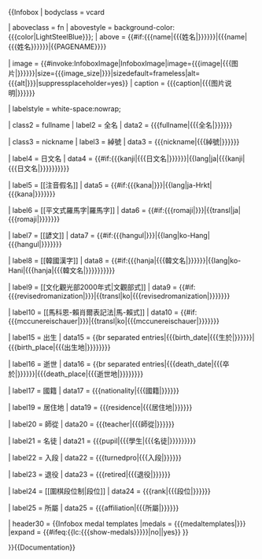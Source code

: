 {{Infobox
| bodyclass   = vcard

| aboveclass  = fn
| abovestyle  = background-color:{{{color|LightSteelBlue}}};
| above       = {{#if:{{{name|{{{姓名|}}}}}}|{{{name|{{{姓名}}}}}}|{{PAGENAME}}}}

| image       = {{#invoke:InfoboxImage|InfoboxImage|image={{{image|{{{图片|}}}}}}|size={{{image_size|}}}|sizedefault=frameless|alt={{{alt|}}}|suppressplaceholder=yes}}
| caption     = {{{caption|{{{图片说明|}}}}}}

| labelstyle  = white-space:nowrap;

| class2      = fullname
| label2      = 全名
| data2       = {{{fullname|{{{全名|}}}}}}

| class3      = nickname
| label3      = 綽號
| data3       = {{{nickname|{{{綽號|}}}}}}

| label4      = 日文名
| data4       = {{#if:{{{kanji|{{{日文名|}}}}}}|{{lang|ja|{{{kanji|{{{日文名|}}}}}}}}}}

| label5      = [[注音假名]]
| data5       = {{#if:{{{kana|}}}|{{lang|ja-Hrkt|{{{kana|}}}}}}}

| label6      = [[平文式羅馬字|羅馬字]]
| data6       = {{#if:{{{romaji|}}}|{{transl|ja|{{{romaji|}}}}}}}

| label7      = [[諺文]]
| data7       = {{#if:{{{hangul|}}}|{{lang|ko-Hang|{{{hangul|}}}}}}}

| label8      = [[韓國漢字]]
| data8       = {{#if:{{{hanja|{{{韓文名|}}}}}}|{{lang|ko-Hani|{{{hanja|{{{韓文名|}}}}}}}}}}

| label9      = [[文化觀光部2000年式|文觀部式]]
| data9       = {{#if:{{{revisedromanization|}}}|{{transl|ko|{{{revisedromanization|}}}}}}}

| label10      = [[馬科恩-賴肖爾表記法|馬-賴式]]
| data10       = {{#if:{{{mccunereischauer|}}}|{{transl|ko|{{{mccunereischauer|}}}}}}}

| label15     = 出生
| data15      = {{br separated entries|{{{birth_date|{{{生於|}}}}}}|{{{birth_place|{{{出生地|}}}}}}}}

| label16     = 逝世
| data16      = {{br separated entries|{{{death_date|{{{卒於|}}}}}}|{{{death_place|{{{逝世地|}}}}}}}}

| label17     = 國籍
| data17      = {{{nationality|{{{國籍|}}}}}}

| label19     = 居住地
| data19      = {{{residence|{{{居住地|}}}}}}

| label20     = 師從
| data20      = {{{teacher|{{{師從|}}}}}}

| label21     = 名徒<!-- 有些棋士教了上百個學生，應該只列有名的 -->
| data21      = {{{pupil|{{{學生|{{{名徒|}}}}}}}}}

| label22     = 入段
| data22      = {{{turnedpro|{{{入段|}}}}}}

| label23     = 退役
| data23      = {{{retired|{{{退役|}}}}}}

| label24     = [[圍棋段位制|段位]]
| data24      = {{{rank|{{{段位|}}}}}}

| label25     = 所屬
| data25      = {{{affiliation|{{{所屬|}}}}}}

| header30    = {{Infobox medal templates
  |medals = {{{medaltemplates|}}}
  |expand = {{#ifeq:{{lc:{{{show-medals}}}}}|no||yes}}
  }}

}}<noinclude>{{Documentation}}</noinclude>